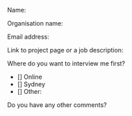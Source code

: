 Name:

Organisation name:

Email address:

Link to project page or a job description:

Where do you want to interview me first?
- [] Online
- [] Sydney
- [] Other:

Do you have any other comments?
